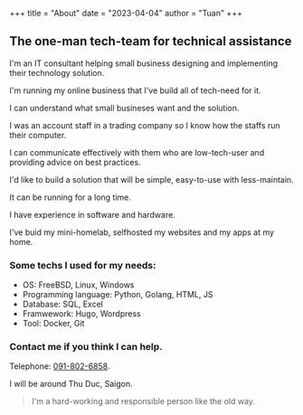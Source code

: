 +++
title = "About"
date = "2023-04-04"
author = "Tuan"
+++

## The one-man tech-team for technical assistance

I'm an IT consultant helping small business designing and implementing their technology solution.

I'm running my online business that I've build all of tech-need for it.

I can understand what small busineses want and the solution.

I was an account staff in a trading company so I know how the staffs run their computer.

I can communicate effectively with them who are low-tech-user and providing advice on best practices.

I'd like to build a solution that will be simple, easy-to-use with less-maintain.

It can be running for a long time.

I have experience in software and hardware.

I've buid my mini-homelab, selfhosted my websites and my apps at my home.

### Some techs I used for my needs:

- OS: FreeBSD, Linux, Windows
- Programming language: Python, Golang, HTML, JS
- Database: SQL, Excel
- Framwework: Hugo, Wordpress
- Tool: Docker, Git

### Contact me if you think I can help.

Telephone: [091-802-6858](tel:0918026858).

I will be around Thu Duc, Saigon.

> I'm a hard-working and responsible person like the old way.